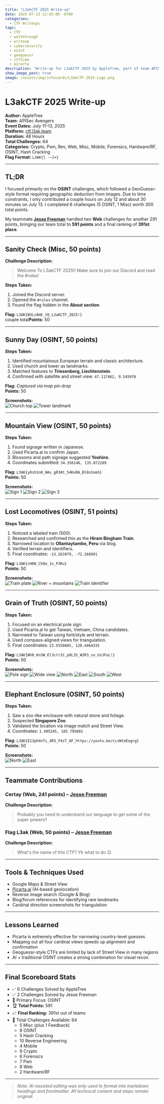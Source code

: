 ```yaml
---
title: "L3akCTF 2025 Write-up"
date: 2025-07-13 12:45:00 -0700
categories: 
  - CTF Writeups
tags: 
  - CTF
  - walkthrough
  - writeup
  - cybersecurity
  - osint
  - geoguessr
  - ctftime
  - picarta
description: "Write-up for L3akCTF 2025 by AppleTree, part of team APISec Avengers. Focused heavily on OSINT challenges with GeoGuessr-style tasks."
show_image_post: true
image: /assets/img/infocards/L3akCTF-2025-Logo.png
---
```


# L3akCTF 2025 Write-up

**Author:** AppleTree  
**Team:** APISec Avengers  
**Event Dates:** July 11–13, 2025  
**Platform:** [ctf.l3ak.team](https://ctf.l3ak.team/)  
**Duration:** 48 Hours  
**Total Challenges:** 64  
**Categories:** Crypto, Pwn, Rev, Web, Misc, Mobile, Forensics, Hardware/RF, OSINT, Hash Cracking  
**Flag Format:** `L3AK{[ -~]+}`  

---

## TL;DR
I focused primarily on the **OSINT** challenges, which followed a GeoGuessr-style format requiring geographic deduction from images. Due to time constraints, I only contributed a couple hours on July 12 and about 30 minutes on July 13. I completed 6 challenges (5 OSINT, 1 Misc) worth 300 total points.

My teammate **[Jesse Freeman](https://www.linkedin.com/in/jfreedev/)** handled two **Web** challenges for another 291 points, bringing our team total to **591 points** and a final ranking of **391st place**.

---

## Sanity Check (Misc, 50 points)

**Challenge Description:**  
> Welcome To L3akCTF 2025!! Make sure to join our Discord and read the #rules!

**Steps Taken:**
1. Joined the Discord server.
2. Opened the `#rules` channel.
3. Found the flag hidden in the **About section**.

**Flag:** `L3AK{W3Lc0mE_t0_L3aKCTF_2025!}`  
couple total**Points:** 50

---

## Sunny Day (OSINT, 50 points)

**Steps Taken:**
1. Identified mountainous European terrain and classic architecture.
2. Used church and tower as landmarks.
3. Matched features to **Triesenberg, Liechtenstein**.
4. Confirmed with satellite and street view: `47.117462, 9.545970`

**Flag:** *Captured via map pin drop*  
**Points:** 50

**Screenshots:**  
![Church top](/assets/img/screenshots/L3akCTF_2025/sunny_day_church_top.png)
![Tower landmark](/assets/img/screenshots/L3akCTF_2025/sunny_day_tower_landmark.png)

---

## Mountain View (OSINT, 50 points)

**Steps Taken:**
1. Found signage written in Japanese.
2. Used Picarta.ai to confirm Japan.
3. Blossoms and path signage suggested **Yoshino**.
4. Coordinates submitted: `34.356146, 135.872289`

**Flag:** `L3AK{y0sh1n0_HAs_gR3At_54KuRA_Bl0s5omS}`  
**Points:** 50

**Screenshots:**  
![Sign 1](/assets/img/screenshots/L3akCTF_2025/mountain_view_sign_1.png)
![Sign 2](/assets/img/screenshots/L3akCTF_2025/mountain_view_sign_2.png)
![Sign 3](/assets/img/screenshots/L3akCTF_2025/mountain_view_sign_3.png)

---

## Lost Locomotives (OSINT, 51 points)

**Steps Taken:**
1. Noticed a labeled train (500).
2. Researched and confirmed this as the **Hiram Bingham Train**.
3. Narrowed location to **Ollantaytambo, Peru** via blog.
4. Verified terrain and identifiers.
5. Final coordinates: `-13.263979, -72.268991`

**Flag:** `L3AK{cH00_Ch0o_1n_P3Ru}`  
**Points:** 50

**Screenshots:**  
![Train plate](/assets/img/screenshots/L3akCTF_2025/lost_locomotives_train_500_plate.png)
![River + mountains](/assets/img/screenshots/L3akCTF_2025/lost_locomotives_river_mountains.png)
![Train identifier](/assets/img/screenshots/L3akCTF_2025/lost_locomotives_identifier.png)

---

## Grain of Truth (OSINT, 50 points)

**Steps Taken:**
1. Focused on an electrical pole sign.
2. Used Picarta.ai to get Taiwan, Vietnam, China candidates.
3. Narrowed to Taiwan using font/style and terrain.
4. Used compass-aligned views for triangulation.
5. Final coordinates: `23.5558605, 120.4464335`

**Flag:** `L3AK{Wh0_Kn3W_El3ctr1C_p0L3S_W3R3_so_Us3FuL!}`  
**Points:** 50

**Screenshots:**  
![Pole sign](/assets/img/screenshots/L3akCTF_2025/grain_of_truth_power_pole_sign.png)
![Wide view](/assets/img/screenshots/L3akCTF_2025/grain_of_truth_wide_view.png)
![North](/assets/img/screenshots/L3akCTF_2025/grain_of_truth_north_view.png)
![East](/assets/img/screenshots/L3akCTF_2025/grain_of_truth_east_view.png)
![South](/assets/img/screenshots/L3akCTF_2025/grain_of_truth_south_view.png)
![West](/assets/img/screenshots/L3akCTF_2025/grain_of_truth_west_view.png)

---

## Elephant Enclosure (OSINT, 50 points)

**Steps Taken:**
1. Saw a zoo-like enclosure with natural stone and foliage.
2. Suspected **Singapore Zoo**.
3. Validated the location via image match and Street View.
4. Coordinates: `1.405245, 103.795882`

**Flag:** `L3AK{E13ph4nTs_4R3_F4sT_AF_https://youtu.be/ccxNteEogrg}`  
**Points:** 50

**Screenshots:**  
![North](/assets/img/screenshots/L3akCTF_2025/elephant_enclosure_north.png)
![East](/assets/img/screenshots/L3akCTF_2025/elephant_enclosure_east.png)

---

## Teammate Contributions

### Certay (Web, 241 points) – **[Jesse Freeman](https://www.linkedin.com/in/jfreedev/)**
**Challenge Description:**  
> Probably you need to understand our language to get some of the super powers?

### Flag L3ak (Web, 50 points) – **[Jesse Freeman](https://www.linkedin.com/in/jfreedev/)**
**Challenge Description:** 
> What's the name of this CTF? Yk what to do 😉

---

## Tools & Techniques Used

- Google Maps & Street View  
- [Picarta.ai](https://picarta.ai) (AI-based geolocation)  
- Reverse image search (Google & Bing)  
- Blog/forum references for identifying rare landmarks  
- Cardinal direction screenshots for triangulation  

---

## Lessons Learned

- Picarta is extremely effective for narrowing country-level guesses  
- Mapping out all four cardinal views speeds up alignment and confirmation  
- Geoguessr-style CTFs are limited by lack of Street View in many regions  
- AI + traditional OSINT creates a strong combination for visual recon  

---

## Final Scoreboard Stats

- ✅ 6 Challenges Solved by AppleTree  
- ✅ 2 Challenges Solved by Jesse Freeman  
- 🧠 Primary Focus: OSINT  
- 🏆 **Total Points:** 591  
- 📈 **Final Ranking:** 391st out of teams  
- 🧩 Total Challenges Available: 64  
  - 5 Misc (plus 1 Feedback)
  - 8 OSINT
  - 5 Hash Cracking
  - 10 Reverse Engineering
  - 4 Mobile
  - 9 Crypto
  - 6 Forensics
  - 7 Pwn
  - 8 Web
  - 2 Hardware/RF

---

> _Note: AI-assisted editing was only used to format into markdown headings and frontmatter. All technical content and steps remain original._